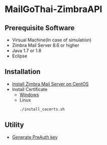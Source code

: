 # MailGoThai-ZimbraAPI

## Prerequisite Software
 - Virsual Machine(In case of simulation)
 - Zimbra Mail Server 8.6 or higher
 - Java 1.7 or 1.8
 - Eclipse
 
## Installation
 - [Install Zimbra Mail Server on CentOS](https://www.tecmint.com/install-zimbra-collaboration-suite-on-centos-rhel/)
 - Install Certificate
   * [Windows](https://docs.google.com/document/d/1rTSmow1Q3gYKdP0rZEiOwbWTWENhjpUHZUgaIah8RTk)
   * Linux
     ```bash
     ./install_cacerts.sh
     ```
## Utility
  - [Generate PreAuth key](https://wiki.zimbra.com/wiki/Preauth)
 
